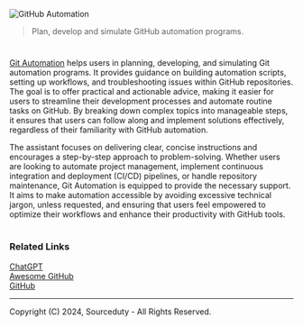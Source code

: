 ![GitHub Automation](https://github.com/user-attachments/assets/cefa89a4-8a59-4e17-82a1-febdd138e071)

> Plan, develop and simulate GitHub automation programs.

#

[Git Automation](https://chatgpt.com/g/g-BbiFrib9b-git-automation) helps users in planning, developing, and simulating Git automation programs. It provides guidance on building automation scripts, setting up workflows, and troubleshooting issues within GitHub repositories. The goal is to offer practical and actionable advice, making it easier for users to streamline their development processes and automate routine tasks on GitHub. By breaking down complex topics into manageable steps, it ensures that users can follow along and implement solutions effectively, regardless of their familiarity with GitHub automation.

The assistant focuses on delivering clear, concise instructions and encourages a step-by-step approach to problem-solving. Whether users are looking to automate project management, implement continuous integration and deployment (CI/CD) pipelines, or handle repository maintenance, Git Automation is equipped to provide the necessary support. It aims to make automation accessible by avoiding excessive technical jargon, unless requested, and ensuring that users feel empowered to optimize their workflows and enhance their productivity with GitHub tools.

#
### Related Links

[ChatGPT](https://github.com/sourceduty/ChatGPT)
<br>
[Awesome GitHub](https://github.com/sourceduty/Awesome_GitHub)
<br>
[GitHub](https://github.com/sourceduty/GitHub)

***
Copyright (C) 2024, Sourceduty - All Rights Reserved.
